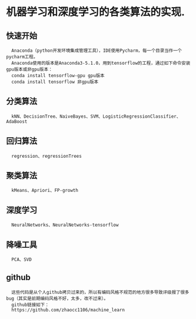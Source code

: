 # 机器学习和深度学习的各类算法的实现.

## 快速开始
      Anaconda（python开发环境集成管理工具），IDE使用Pycharm，每一个目录当作一个pycharm工程。
      Anaconda使用的版本是Anaconda3-5.1.0，用到tensorflow的工程，通过如下命令安装gpu版本或非gpu版本：
      conda install tensorflow-gpu gpu版本
      conda install tensorflow 非gpu版本

## 分类算法
      kNN、DecisionTree、NaiveBayes、SVM、LogisticRegressionClassifier、AdaBoost

## 回归算法
      regression、regressionTrees

## 聚类算法
      kMeans、Apriori、FP-growth

## 深度学习
      NeuralNetworks、NeuralNetworks-tensorflow

## 降噪工具
      PCA、SVD

## github
      这些代码是从个人github拷贝过来的，所以有编码风格不规范的地方很多导致评级报了很多bug（其实是前期编码风格不好，太多，改不过来）。
      github链接如下：
      https://github.com/zhaocc1106/machine_learn
